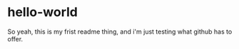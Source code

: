 # hello-world
So yeah, this is my frist readme thing, and i'm just testing what github has to offer.
